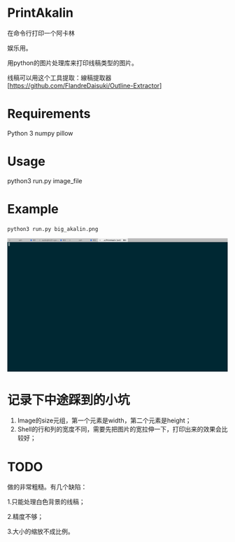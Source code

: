 # PrintAkalin
在命令行打印一个阿卡林

娱乐用。

用python的图片处理库来打印线稿类型的图片。

线稿可以用这个工具提取：線稿提取器[https://github.com/FlandreDaisuki/Outline-Extractor]

# Requirements
Python 3
numpy
pillow

# Usage
python3 run.py image_file

# Example
`python3 run.py big_akalin.png`

![img](https://github.com/Miopas/PrintAkalin/raw/master/example.gif)

# 记录下中途踩到的小坑
1. Image的size元组，第一个元素是width，第二个元素是height；
2. Shell的行和列的宽度不同，需要先把图片的宽拉伸一下，打印出来的效果会比较好；

# TODO
做的非常粗糙。有几个缺陷：

1.只能处理白色背景的线稿；

2.精度不够；

3.大小的缩放不成比例。
